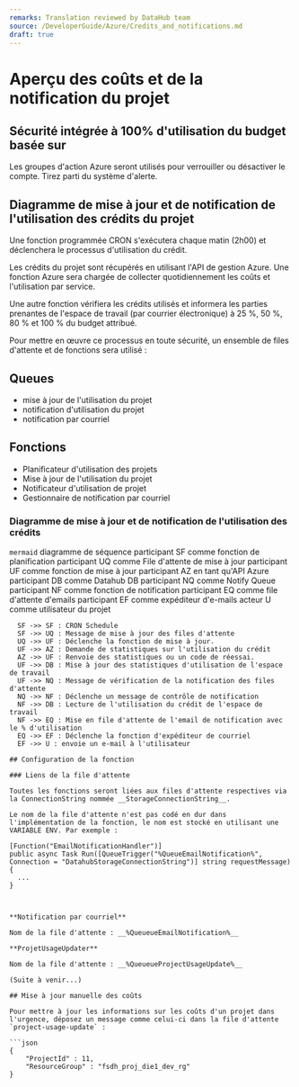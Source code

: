 ```yaml
---
remarks: Translation reviewed by DataHub team
source: /DeveloperGuide/Azure/Credits_and_notifications.md
draft: true
---
```


# Aperçu des coûts et de la notification du projet

## Sécurité intégrée à 100% d'utilisation du budget basée sur

Les groupes d'action Azure seront utilisés pour verrouiller ou désactiver le compte. Tirez parti du système d'alerte.

## Diagramme de mise à jour et de notification de l'utilisation des crédits du projet

Une fonction programmée CRON s'exécutera chaque matin (2h00) et déclenchera le processus d'utilisation du crédit.

Les crédits du projet sont récupérés en utilisant l'API de gestion Azure. Une fonction Azure sera chargée de collecter quotidiennement les coûts et l'utilisation par service.

Une autre fonction vérifiera les crédits utilisés et informera les parties prenantes de l'espace de travail (par courrier électronique) à 25 %, 50 %, 80 % et 100 % du budget attribué.

Pour mettre en œuvre ce processus en toute sécurité, un ensemble de files d'attente et de fonctions sera utilisé :

## Queues
- mise à jour de l'utilisation du projet
- notification d'utilisation du projet
- notification par courriel

## Fonctions
- Planificateur d'utilisation des projets
- Mise à jour de l'utilisation du projet
- Notificateur d'utilisation de projet
- Gestionnaire de notification par courriel

### Diagramme de mise à jour et de notification de l'utilisation des crédits

``mermaid``
 diagramme de séquence
    participant SF comme fonction de planification
    participant UQ comme File d'attente de mise à jour
    participant UF comme fonction de mise à jour
    participant AZ en tant qu'API Azure
    participant DB comme Datahub DB
    participant NQ comme Notify Queue
    participant NF comme fonction de notification
    participant EQ comme file d'attente d'emails
    participant EF comme expéditeur d'e-mails
    acteur U comme utilisateur du projet

      SF ->> SF : CRON Schedule
      SF ->> UQ : Message de mise à jour des files d'attente
      UQ ->> UF : Déclenche la fonction de mise à jour.
      UF ->> AZ : Demande de statistiques sur l'utilisation du crédit
      AZ ->> UF : Renvoie des statistiques ou un code de réessai.
      UF ->> DB : Mise à jour des statistiques d'utilisation de l'espace de travail
      UF ->> NQ : Message de vérification de la notification des files d'attente
      NQ ->> NF : Déclenche un message de contrôle de notification
      NF ->> DB : Lecture de l'utilisation du crédit de l'espace de travail
      NF ->> EQ : Mise en file d'attente de l'email de notification avec le % d'utilisation
      EQ ->> EF : Déclenche la fonction d'expéditeur de courriel
      EF ->> U : envoie un e-mail à l'utilisateur
```
## Configuration de la fonction

### Liens de la file d'attente

Toutes les fonctions seront liées aux files d'attente respectives via la ConnectionString nommée __StorageConnectionString__.

Le nom de la file d'attente n'est pas codé en dur dans l'implémentation de la fonction, le nom est stocké en utilisant une VARIABLE ENV. Par exemple :

```

    [Function("EmailNotificationHandler")]
    public async Task Run([QueueTrigger("%QueueEmailNotification%", Connection = "DatahubStorageConnectionString")] string requestMessage)
    {
      ...
    }
```


**Notification par courriel**

Nom de la file d'attente : __%QueueueEmailNotification%__

**ProjetUsageUpdater**

Nom de la file d'attente : __%QueueueProjectUsageUpdate%__

(Suite à venir...)

## Mise à jour manuelle des coûts

Pour mettre à jour les informations sur les coûts d'un projet dans l'urgence, déposez un message comme celui-ci dans la file d'attente `project-usage-update` :

```json
{
    "ProjectId" : 11,
    "ResourceGroup" : "fsdh_proj_die1_dev_rg"
}
```


